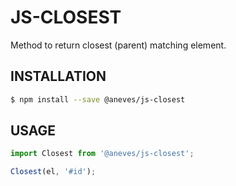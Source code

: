 # JS-CLOSEST

Method to return closest (parent) matching element.

## INSTALLATION

```sh
$ npm install --save @aneves/js-closest
```

## USAGE

```javascript
import Closest from '@aneves/js-closest';

Closest(el, '#id');
```

